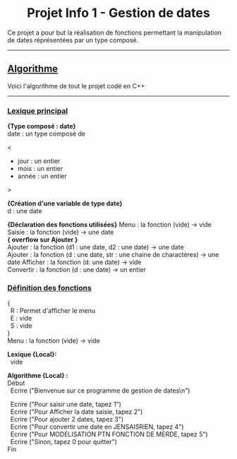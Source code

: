 <p align="center"><h1 align="center">Projet Info 1 - Gestion de dates</h1></p>

Ce projet a pour but la réalisation de fonctions permettant la manipulation de dates réprésentées par un type composé.

---

## <ins>Algorithme</ins>
Voici l'algorithme de tout le projet codé en C++

---

### <ins>Lexique principal</ins>

**{Type composé : date}**  
date : un type composé de  
<p>
<
  <ul>
    <li>jour  : un entier</li>
    <li>mois  : un entier</li>
    <li>année : un entier</li>
  </ul>
>
</p>

**{Création d'une variable de type date}**  
d : une date

**{Déclaration des fonctions utilisées}**
Menu : la fonction (vide) -> vide  
Saisie : la fonction (vide) -> une date  
**{ overflow sur Ajouter }**  
Ajouter : la fonction (d1 : une date, d2 : une date) -> une date  
Ajouter : la fonction (d : une date, str : une chaine de charactères) -> une date
Afficher : la fonction (d: une date) -> vide  
Convertir : la fonction (d : une date) -> un entier  


### <ins>Définition des fonctions</ins>

{  
&ensp;R : Permet d'afficher le menu  
&ensp;E : vide  
&ensp;S : vide  
}  
Menu : la fonction (vide) -> vide  

**Lexique {Local}:**  
&ensp;vide  

**Algorithme {Local} :**  
Début  
&ensp;Ecrire ("Bienvenue sur ce programme de gestion de dates\n")  

&ensp;Ecrire ("Pour saisir une date, tapez 1")  
&ensp;Ecrire ("Pour Afficher la date saisie, tapez 2")  
&ensp;Ecrire ("Pour ajouter 2 dates, tapez 3")  
&ensp;Ecrire ("Pour convertir une date en JENSAISRIEN, tapez 4")  
&ensp;Ecrire ("Pour MODELISATION PTN FONCTION DE MERDE, tapez 5")  
&ensp;Ecrire ("Sinon, tapez 0 pour quitter")  
Fin
